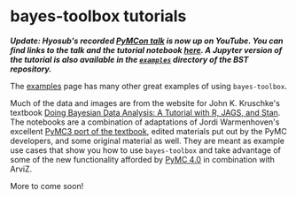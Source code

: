 # bayes-toolbox tutorials

***Update: Hyosub's recorded [PyMCon talk](https://www.youtube.com/watch?v=ElfToZ9EBpM) is now up on YouTube. You can find links to the talk and the tutorial notebook [here](https://discourse.pymc.io/t/pymcon-web-series-05-the-bayesian-statistics-toolbox-april-17th-2023-hyosub-kim/11845). A Jupyter version of the tutorial is also available in the [`examples`](https://github.com/hyosubkim/bayes-toolbox/tree/main/examples) directory of the BST repository.***

The [examples](https://github.com/hyosubkim/bayes-toolbox/tree/main/examples) page has many other great examples of using `bayes-toolbox`.

Much of the data and images are from the website for John K. Kruschke's textbook [Doing Bayesian Data Analysis: A Tutorial with R, JAGS, and Stan](https://sites.google.com/site/doingbayesiandataanalysis/). The notebooks are a combination of adaptations of Jordi Warmenhoven's excellent [PyMC3 port of the textbook](https://github.com/JWarmenhoven/DBDA-python), edited materials put out by the PyMC developers, and some original material as well. They are meant as example use cases that show you how to use `bayes-toolbox` and take advantage of some of the new functionality afforded by [PyMC 4.0](https://www.pymc.io/welcome.html) in combination with ArviZ.   

More to come soon! 